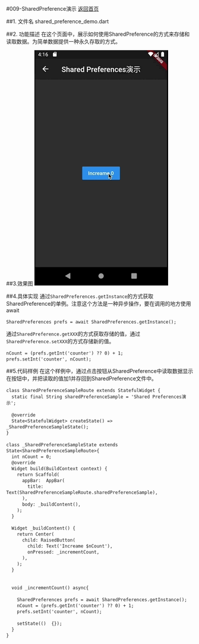 #009-SharedPreference演示
[返回首页](../readme.md)

##1. 文件名
	shared_preference_demo.dart

##2. 功能描述
在这个页面中，展示如何使用SharedPreference的方式来存储和读取数据。为简单数据提供一种永久存取的方式。

##3.效果图
![效果图](./images/009-shared_preference_demo.gif)

##4.具体实现
通过`SharedPreferences.getInstance`的方式获取SharedPreference的单例。注意这个方法是一种异步操作，要在调用的地方使用await

	SharedPreferences prefs = await SharedPreferences.getInstance();
	
通过`SharedPreference.getXXX`的方式获取存储的值，通过`SharedPreference.setXXX`的方式存储新的值。

	nCount = (prefs.getInt('counter') ?? 0) + 1;
    prefs.setInt('counter', nCount);

##5.代码样例
在这个样例中，通过点击按钮从SharedPreference中读取数据显示在按钮中，并把读取的值加1并存回到SharedPreference文件中。

	class SharedPreferenceSampleRoute extends StatefulWidget {
	  static final String sharedPreferenceSample = 'Shared Preferences演示';
	
	  @override
	  State<StatefulWidget> createState() => _SharedPreferenceSampleState();
	}
	
	class _SharedPreferenceSampleState extends State<SharedPreferenceSampleRoute>{
	  int nCount = 0;
	  @override
	  Widget build(BuildContext context) {
	    return Scaffold(
	      appBar:  AppBar(
	        title: Text(SharedPreferenceSampleRoute.sharedPreferenceSample),
	      ),
	      body: _buildContent(),
	    );
	  }
	
	  Widget _buildContent() {
	    return Center(
	      child: RaisedButton(
	        child: Text('Increame $nCount'),
	        onPressed: _incrementCount,
	      ),
	    );
	  }
	
	
	  void _incrementCount() async{
	
	    SharedPreferences prefs = await SharedPreferences.getInstance();
	    nCount = (prefs.getInt('counter') ?? 0) + 1;
	    prefs.setInt('counter', nCount);
	
	    setState(()  {});
	  }
	}